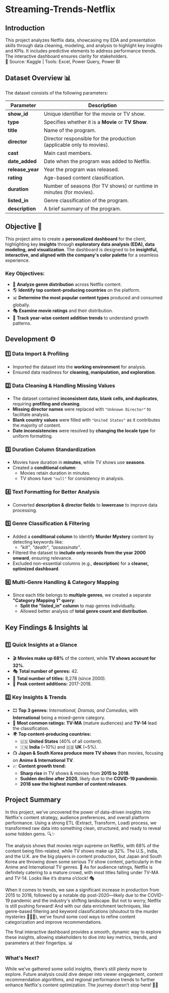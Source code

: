 # Streaming-Trends-Netflix

## Introduction

This project analyzes Netflix data, showcasing my EDA and presentation skills through data cleaning, modeling, and analysis to highlight key insights and KPIs. It includes predictive elements to address performance trends. The interactive dashboard ensures clarity for stakeholders.  
📌 Source: Kaggle | Tools: Excel, Power Query, Power BI

## Dataset Overview 📊  

The dataset consists of the following parameters:  

| Parameter      | Description |
|---------------|------------|
| **show_id**   | Unique identifier for the movie or TV show. |
| **type**      | Specifies whether it is a **Movie** or **TV Show**. |
| **title**     | Name of the program. |
| **director**  | Director responsible for the production (applicable only to movies). |
| **cast**      | Main cast members. |
| **date_added** | Date when the program was added to Netflix. |
| **release_year** | Year the program was released. |
| **rating**    | Age-based content classification. |
| **duration**  | Number of seasons (for TV shows) or runtime in minutes (for movies). |
| **listed_in** | Genre classification of the program. |
| **description** | A brief summary of the program. |

## Objective 🎯  

This project aims to create a **personalized dashboard** for the client, highlighting key **insights** through **exploratory data analysis (EDA), data modeling, and visualization**. The dashboard is designed to be **insightful, interactive, and aligned with the company's color palette** for a seamless experience.  

### Key Objectives:  
- 📌 **Analyze genre distribution** across Netflix content.  
- 🌎 **Identify top content-producing countries** on the platform.  
- 📊 **Determine the most popular content types** produced and consumed globally.  
- 🎭 **Examine movie ratings** and their distribution.  
- 📅 **Track year-wise content addition trends** to understand growth patterns.

## Development ⚙️  

### **1️⃣ Data Import & Profiling**  
- Imported the dataset into the **working environment** for analysis.  
- Ensured data readiness for **cleaning, manipulation, and exploration**.  

### **2️⃣ Data Cleaning & Handling Missing Values**  
- The dataset contained **inconsistent data, blank cells, and duplicates**, requiring **profiling and cleaning**.  
- **Missing director names** were replaced with `"Unknown Director"` to facilitate analysis.  
- **Blank country values** were filled with `"United States"` as it contributes the majority of content.  
- **Date inconsistencies** were resolved by **changing the locale type** for uniform formatting.  

### **3️⃣ Duration Column Standardization**  
- Movies have duration in **minutes**, while TV shows use **seasons**.  
- Created a **conditional column**:  
  - Movies retain duration in minutes.  
  - TV shows have `"null"` for consistency in analysis.  

### **4️⃣ Text Formatting for Better Analysis**  
- Converted **description & director fields** to **lowercase** to improve data processing.  

### **5️⃣ Genre Classification & Filtering**  
- Added a **conditional column** to identify **Murder Mystery** content by detecting keywords like:  
  - *"kill"*, *"death"*, *"assassinate"*.  
- Filtered the dataset to **include only records from the year 2000 onward**, ensuring relevance.  
- Excluded non-essential columns (e.g., **description**) for a **cleaner, optimized dashboard**.  

### **6️⃣ Multi-Genre Handling & Category Mapping**  
- Since each title belongs to **multiple genres**, we created a separate **"Category Mapping 1" query**:  
  - **Split the "listed_in" column** to map genres individually.  
  - Allowed better analysis of **total genre count and distribution**.

 ## Key Findings & Insights 📊  

### **1️⃣ Quick Insights at a Glance**  
- 🎬 **Movies make up 68%** of the content, while **TV shows account for 32%**.  
- 🎭 **Total number of genres:** 42.  
- 📌 **Total number of titles:** 8,278 (since 2000).  
- 📅 **Peak content additions:** 2017-2018.  

### **2️⃣ Key Insights & Trends**  
- 🎞️ **Top 3 genres:** *International, Dramas, and Comedies*, with **International** being a mixed-genre category.  
- 🔞 **Most common ratings:** **TV-MA** (mature audiences) and **TV-14** lead the classification.  
- 🌍 **Top content-producing countries:**  
  - 🇺🇸 **United States** (40% of all content).  
  - 🇮🇳 **India** (~10%) and 🇬🇧 **UK** (~5%).  
- 📺 **Japan & South Korea produce more TV shows** than movies, focusing on **Anime & International TV**.  
- 📈 **Content growth trend:**  
  - **Sharp rise** in TV shows & movies from **2015 to 2018**.  
  - **Sudden decline after 2020**, likely due to the **COVID-19 pandemic**.  
  - **2018 saw the highest number of content releases**.  

## Project Summary

In this project, we’ve uncovered the power of data-driven insights into Netflix's content strategy, audience preferences, and overall platform performance. Using a strong ETL (Extract, Transform, Load) process, we transformed raw data into something clean, structured, and ready to reveal some hidden gems. 🔍✨

The analysis shows that movies reign supreme on Netflix, with 68% of the content being film-related, while TV shows make up 32%. The U.S., India, and the U.K. are the big players in content production, but Japan and South Korea are throwing down some serious TV show content, particularly in the Anime and International TV genres. 🍿 As for audience ratings, Netflix is definitely catering to a mature crowd, with most titles falling under TV-MA and TV-14. Looks like it’s drama o’clock! 🎭

When it comes to trends, we saw a significant increase in production from 2015 to 2018, followed by a notable dip post-2020—likely due to the COVID-19 pandemic and the industry's shifting landscape. But not to worry, Netflix is still pushing forward! And with our data enrichment techniques, like genre-based filtering and keyword classifications (shoutout to the murder mysteries 🕵️‍♂️🔪), we’ve found some cool ways to refine content categorization and improve recommendations.

The final interactive dashboard provides a smooth, dynamic way to explore these insights, allowing stakeholders to dive into key metrics, trends, and parameters at their fingertips. 📊

### What's Next?

While we’ve gathered some solid insights, there’s still plenty more to explore. Future analysis could dive deeper into viewer engagement, content recommendation algorithms, and regional performance trends to further enhance Netflix's content optimization. The journey doesn’t stop here! 🚀🍿

 


    

